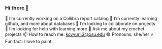 ### Hi there 👋

🔭 I’m currently working on a Collibra report catalog 
🌱 I’m currently learning github, and more about databases 
👯 I’m looking to collaborate on projects  
🤔 I’m looking for help with learning more
💬 Ask me about my crochet projects 
📫 How to reach me: kovvuri.3@osu.edu 
😄 Pronouns: she/her
⚡ Fun fact: I love to paint 
